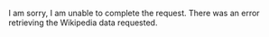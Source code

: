 I am sorry, I am unable to complete the request. There was an error retrieving the Wikipedia data requested.
